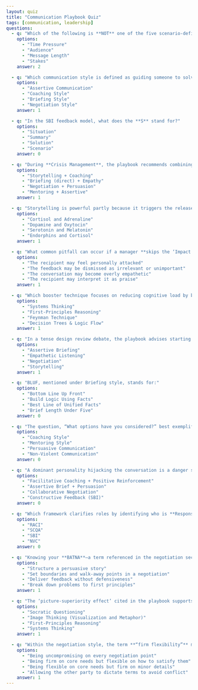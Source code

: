 ```yaml
---
layout: quiz
title: "Communication Playbook Quiz"
tags: [communication, leadership]
questions:
  - q: "Which of the following is **NOT** one of the five scenario‑defining factors listed in the playbook?"
    options:
      - "Time Pressure"
      - "Audience"
      - "Message Length"
      - "Stakes"
    answer: 2

  - q: "Which communication style is defined as guiding someone to solve a problem or grow by asking open‑ended questions rather than giving direct answers?"
    options:
      - "Assertive Communication"
      - "Coaching Style"
      - "Briefing Style"
      - "Negotiation Style"
    answer: 1

  - q: "In the SBI feedback model, what does the **S** stand for?"
    options:
      - "Situation"
      - "Summary"
      - "Solution"
      - "Scenario"
    answer: 0

  - q: "During **Crisis Management**, the playbook recommends combining which two styles?"
    options:
      - "Storytelling + Coaching"
      - "Briefing (direct) + Empathy"
      - "Negotiation + Persuasion"
      - "Mentoring + Assertive"
    answer: 1

  - q: "Storytelling is powerful partly because it triggers the release of which neurochemicals that build trust and aid memory?"
    options:
      - "Cortisol and Adrenaline"
      - "Dopamine and Oxytocin"
      - "Serotonin and Melatonin"
      - "Endorphins and Cortisol"
    answer: 1

  - q: "What common pitfall can occur if a manager **skips the ‘Impact’ step** when using SBI feedback?"
    options:
      - "The recipient may feel personally attacked"
      - "The feedback may be dismissed as irrelevant or unimportant"
      - "The conversation may become overly empathetic"
      - "The recipient may interpret it as praise"
    answer: 1

  - q: "Which booster technique focuses on reducing cognitive load by breaking problems down to their most basic truths before reasoning upward?"
    options:
      - "Systems Thinking"
      - "First‑Principles Reasoning"
      - "Feynman Technique"
      - "Decision Trees & Logic Flow"
    answer: 1

  - q: "In a tense design review debate, the playbook advises starting with which style to **de‑escalate defensiveness**?"
    options:
      - "Assertive Briefing"
      - "Empathetic Listening"
      - "Negotiation"
      - "Storytelling"
    answer: 1

  - q: "BLUF, mentioned under Briefing style, stands for:"
    options:
      - "Bottom Line Up Front"
      - "Build Logic Using Facts"
      - "Best Line of Unified Facts"
      - "Brief Length Under Five"
    answer: 0

  - q: "The question, “What options have you considered?” best exemplifies which communication style?"
    options:
      - "Coaching Style"
      - "Mentoring Style"
      - "Persuasive Communication"
      - "Non‑Violent Communication"
    answer: 0

  - q: "A dominant personality hijacking the conversation is a danger sign called out for which recommended style mix during **team brainstorming**?"
    options:
      - "Facilitative Coaching + Positive Reinforcement"
      - "Assertive Brief + Persuasion"
      - "Collaborative Negotiation"
      - "Constructive Feedback (SBI)"
    answer: 0

  - q: "Which framework clarifies roles by identifying who is **Responsible, Accountable, Consulted, and Informed**?"
    options:
      - "RACI"
      - "SCQA"
      - "SBI"
      - "NVC"
    answer: 0

  - q: "Knowing your **BATNA**—a term referenced in the negotiation section—primarily helps you:"
    options:
      - "Structure a persuasive story"
      - "Set boundaries and walk‑away points in a negotiation"
      - "Deliver feedback without defensiveness"
      - "Break down problems to first principles"
    answer: 1

  - q: "The ‘picture‑superiority effect’ cited in the playbook supports which booster technique?"
    options:
      - "Socratic Questioning"
      - "Image Thinking (Visualization and Metaphor)"
      - "First‑Principles Reasoning"
      - "Systems Thinking"
    answer: 1

  - q: "Within the negotiation style, the term **“firm flexibility”** means:"
    options:
      - "Being uncompromising on every negotiation point"
      - "Being firm on core needs but flexible on how to satisfy them"
      - "Being flexible on core needs but firm on minor details"
      - "Allowing the other party to dictate terms to avoid conflict"
    answer: 1
---
```

